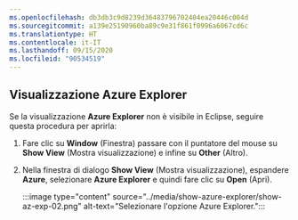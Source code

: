 ```yaml
---
ms.openlocfilehash: db3db3c9d8239d36483796702404ea20446c004d
ms.sourcegitcommit: a139e25190960ba89c9e31f861f0996a6067cd6c
ms.translationtype: HT
ms.contentlocale: it-IT
ms.lasthandoff: 09/15/2020
ms.locfileid: "90534519"
---
```

## <a name="displaying-the-azure-explorer-view"></a>Visualizzazione Azure Explorer

Se la visualizzazione **Azure Explorer** non è visibile in Eclipse, seguire questa procedura per aprirla:

1. Fare clic su **Window** (Finestra) passare con il puntatore del mouse su **Show View** (Mostra visualizzazione) e infine su **Other** (Altro).

2. Nella finestra di dialogo **Show View** (Mostra visualizzazione), espandere **Azure**, selezionare **Azure Explorer** e quindi fare clic su **Open** (Apri).

    :::image type="content" source="../media/show-azure-explorer/show-az-exp-02.png" alt-text="Selezionare l'opzione Azure Explorer.":::






